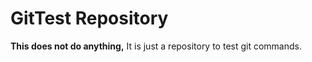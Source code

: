  # GitTest Repository
 **This does not do anything,** It is just a repository to test git commands.
